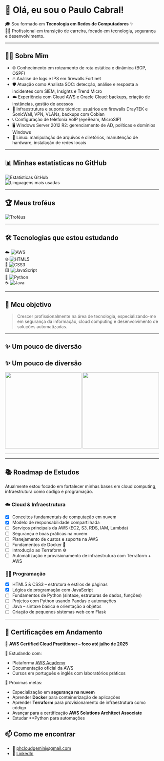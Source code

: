 # 👋 Olá, eu sou o Paulo Cabral!

🎓 Sou formado em **Tecnologia em Redes de Computadores** ✨  
🥷🚀 Profissional em transição de carreira, focado em tecnologia, segurança e desenvolvimento.

---

## 👨‍💻 Sobre Mim

- 🌐 Conhecimento em roteamento de rota estática e dinâmica (BGP, OSPF)  
- 🔥 Análise de logs e IPS em firewalls Fortinet  
- 🛡️ Atuação como Analista SOC: detecção, análise e resposta a incidentes com SIEM, Insights e Trend Micro  
- ☁️ Experiência com Cloud AWS e Oracle Cloud: backups, criação de instâncias, gestão de acessos  
- 🔧 Infraestrutura e suporte técnico: usuários em firewalls DrayTEK e SonicWall, VPN, VLANs, backups com Cobian  
- 📞 Configuração de telefonia VoIP (eyeBeam, MicroSIP)  
- 🖥️ Windows Server 2012 R2: gerenciamento de AD, políticas e domínios Windows  
- 🐧 Linux: manipulação de arquivos e diretórios, manutenção de hardware, instalação de redes locais  

---

## 📊 Minhas estatísticas no GitHub

![Estatísticas GitHub](https://github-readme-stats.vercel.app/api?username=paulocabral&show_icons=true&theme=dracula)  
![Linguagens mais usadas](https://github-readme-stats.vercel.app/api/top-langs/?username=paulocabral&layout=compact&theme=dracula)

---

## 🏆 Meus troféus

![Troféus](https://github-profile-trophy.vercel.app/?username=paulocabral&theme=monokai)

---

## 🛠️ Tecnologias que estou estudando

☁️ ![AWS](https://img.shields.io/badge/AWS-232F3E?style=for-the-badge&logo=amazonaws&logoColor=white)  
🌐 ![HTML5](https://img.shields.io/badge/HTML5-E34F26?style=for-the-badge&logo=html5&logoColor=white)  
🎨 ![CSS3](https://img.shields.io/badge/CSS3-1572B6?style=for-the-badge&logo=css3&logoColor=white)  
🟨 ![JavaScript](https://img.shields.io/badge/JavaScript-F7DF1E?style=for-the-badge&logo=javascript&logoColor=black)  
🐍 ![Python](https://img.shields.io/badge/Python-3776AB?style=for-the-badge&logo=python&logoColor=white)  
☕ ![Java](https://img.shields.io/badge/Java-ED8B00?style=for-the-badge&logo=java&logoColor=white)

---

## 🎯 Meu objetivo

> Crescer profissionalmente na área de tecnologia, especializando-me em segurança da informação, cloud computing e desenvolvimento de soluções automatizadas.

---

## ✨ Um pouco de diversão

## ✨ Um pouco de diversão

<img src="https://media.giphy.com/media/3o7aD2saalBwwftBIY/giphy.gif" width="250"/>
<img src="https://media.giphy.com/media/VOgpnDOAddaN0zr9UE/giphy.gif" width="250"/>


---
---

## 📚 Roadmap de Estudos

Atualmente estou focado em fortalecer minhas bases em cloud computing, infraestrutura como código e programação.

### ☁️ Cloud & Infraestrutura
- [x] Conceitos fundamentais de computação em nuvem  
- [x] Modelo de responsabilidade compartilhada  
- [ ] Serviços principais da AWS (EC2, S3, RDS, IAM, Lambda)  
- [ ] Segurança e boas práticas na nuvem  
- [ ] Planejamento de custos e suporte na AWS  
- [ ] Fundamentos de Docker 🐳  
- [ ] Introdução ao Terraform ⚙️  
- [ ] Automatização e provisionamento de infraestrutura com Terraform + AWS  

### 👨‍💻 Programação
- [x] HTML5 & CSS3 – estrutura e estilos de páginas  
- [x] Lógica de programação com JavaScript  
- [ ] Fundamentos de Python (sintaxe, estruturas de dados, funções)  
- [ ] Projetos com Python usando Pandas e automações  
- [ ] Java – sintaxe básica e orientação a objetos  
- [ ] Criação de pequenos sistemas web com Flask  

---

## 📜 Certificações em Andamento

🎯 **AWS Certified Cloud Practitioner – foco até julho de 2025**

🧠 Estudando com:
- Plataforma [AWS Academy](https://awsacademy.instructure.com/)
- Documentação oficial da AWS
- Cursos em português e inglês com laboratórios práticos

🔐 Próximas metas:
- Especialização em **segurança na nuvem**
- Aprender **Docker** para conteinerização de aplicações
- Aprender **Terraform** para provisionamento de infraestrutura como código
- Avançar para a certificação **AWS Solutions Architect Associate**
- Estudar **Python para automações


## 📫 Como me encontrar

- 📧 phcloudgemini@gmail.com
- 🔗 [LinkedIn](www.linkedin.com/in/paulo-henrique-barbosa-cabral-077b7b142)  



